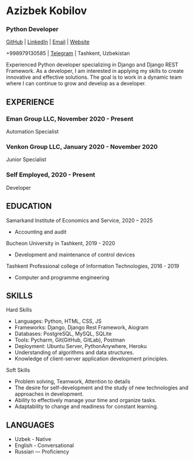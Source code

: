 # Azizbek Kobilov

### Python Developer

[GitHub](https://github.com/azizbek-kobilov) | [LinkedIn](https://www.linkedin.com/in/azizbekkobilov) | [Email](mailto:kobilov.2000@mail.ru) | [Website](https://azizbek-kobilov.uz)

+998979130585 | [Telegram](https://t.me/AzizbekAzamovich) | Tashkent, Uzbekistan

Experienced Python developer specializing in Django and Django REST Framework. As a developer, I am interested in applying my skills to create innovative and effective solutions. The goal is to work in a dynamic team where I can continue to grow and develop as a developer.

## EXPERIENCE

### Eman Group LLC, November 2020 - Present

Automation Specialist


### Venkon Group LLC, January 2020 - November 2020

Junior Specialist


### Self Employed, 2020 - Present

Developer


## EDUCATION

Samarkand Institute of Economics and Service, 2020 – 2025

- Accounting and audit

Bucheon University in Tashkent, 2019 - 2020

- Development and maintenance of control devices

Tashkent Professional college of Information Technologies, 2016 - 2019

- Computer and programme engineering

## SKILLS

Hard Skills

- Languages: Python, HTML, CSS, JS
- Frameworks: Django, Django Rest Framework, Aiogram
- Databases: PostgreSQL, MySQL, SQLite
- Tools: Pycharm, Git(GitHub, GitLab), Postman
- Deployment: Ubuntu Server, PythonAnywhere, Heroku
- Understanding of algorithms and data structures.
- Knowledge of client-server application development principles. 

Soft Skills

- Problem solving, Teamwork, Attention to details
- The desire for self-development and the study of new technologies and approaches in development.
- Ability to effectively manage your time and organize tasks.
- Adaptability to change and readiness for constant learning.

## LANGUAGES

- Uzbek - Native
- English - Conversational
- Russian — Proficiency
